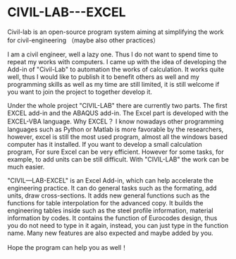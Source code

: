 # CIVIL-LAB---EXCEL

Civil-lab is an open-source program system aiming at simplifying the work for civil-engineering （maybe also other practices）

I am a civil engineer, well a lazy one. Thus I do not want to spend time to repeat my works with computers. I came up with the idea of developing the Add-in of "Civil-Lab" to automation the works of calculation. It works quite well, thus I would like to publish it to benefit others as well and my programming skills as well as my time are still limited, it is still welcome if you want to join the project to together develop it.

Under the whole project "CIVIL-LAB" there are currently two parts. The first EXCEL add-in and the ABAQUS add-in. The Excel part is developed with the EXCEL-VBA language. Why EXCEL？ I know nowadays other programming languages such as Python or Matlab is more favorable by the researchers, however, excel is still the most used program, almost all the windows based computer has it installed. If you want to develop a small calculation program, For sure Excel can be very efficient. However for some tasks, for example, to add units can be still difficult. With "CIVIL-LAB" the work can be much easier.

"CIVIL—LAB-EXCEL" is an Excel Add-in, which can help accelerate the engineering practice. It can do general tasks such as the formating, add units, draw cross-sections. It adds new general functions such as the functions for table interpolation for the advanced copy. It builds the engineering tables inside such as the steel profile information, material information by codes. It contains the function of Eurocodes design, thus you do not need to type in it again, instead, you can just type in the function name. Many new features are also expected and maybe added by you.

Hope the program can help you as well！
